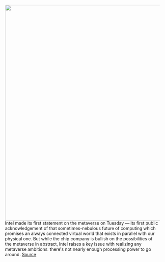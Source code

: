 <img src='https://cdn.vox-cdn.com/thumbor/pbC78UQ0uPtvXXpMCimZqzx2gNc=/0x0:2040x1360/1200x800/filters:focal(857x517:1183x843)/cdn.vox-cdn.com/uploads/chorus_image/image/70278617/acastro_210120_1777_intel_0001.0.jpg' width='700px' /><br/>
Intel made its first statement on the metaverse on Tuesday — its first public acknowledgement of that sometimes-nebulous future of computing which promises an always connected virtual world that exists in parallel with our physical one. But while the chip company is bullish on the possibilities of the metaverse in abstract, Intel raises a key issue with realizing any metaverse ambitions: there's not nearly enough processing power to go around.
<a href='https://www.theverge.com/2021/12/15/22836401/intel-metaverse-computing-capability-cpu-gpu-algorithms'> Source <a/>